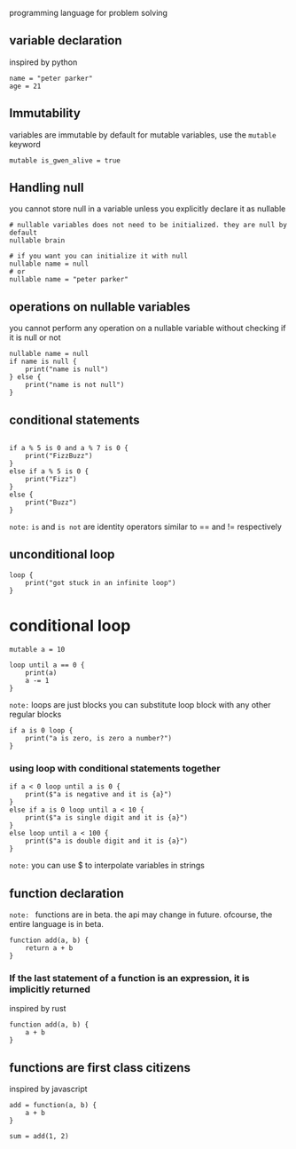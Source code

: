 programming language for problem solving

## variable declaration
inspired by python
```
name = "peter parker"
age = 21
```

## Immutability
variables are immutable by default
for mutable variables, use the `mutable` keyword
```
mutable is_gwen_alive = true
```

## Handling null
you cannot store null in a variable
unless you explicitly declare it as nullable

```
# nullable variables does not need to be initialized. they are null by default
nullable brain

# if you want you can initialize it with null
nullable name = null
# or
nullable name = "peter parker"
```

## operations on nullable variables
you cannot perform any operation on a nullable variable without checking if it is null or not
```
nullable name = null
if name is null {
    print("name is null")
} else {
    print("name is not null")
}
```

## conditional statements
```

if a % 5 is 0 and a % 7 is 0 {
    print("FizzBuzz")
} 
else if a % 5 is 0 {
    print("Fizz")
} 
else {
    print("Buzz")
}
```
`note:` `is` and `is not` are identity operators similar to == and != respectively
## unconditional loop

```
loop {
    print("got stuck in an infinite loop")
}
```


# conditional loop
```
mutable a = 10

loop until a == 0 {
    print(a)
    a -= 1
}
```
`note:` loops are just blocks
you can substitute loop block with any other
regular blocks

```
if a is 0 loop {
    print("a is zero, is zero a number?")
}
```

### using loop with conditional statements together
```
if a < 0 loop until a is 0 {
    print($"a is negative and it is {a}")
} 
else if a is 0 loop until a < 10 {
    print($"a is single digit and it is {a}")
} 
else loop until a < 100 {
    print($"a is double digit and it is {a}")
}
```
`note:` you can use $ to interpolate variables in strings

## function declaration
`note: ` functions are in beta.
the api may change in future.
ofcourse, the entire language is in beta.

```
function add(a, b) {
    return a + b
}
```

### If the last statement of a function is an expression, it is implicitly returned
inspired by rust
```
function add(a, b) {
    a + b
}
```
## functions are first class citizens
inspired by javascript

```
add = function(a, b) {
    a + b
}

sum = add(1, 2)
```


